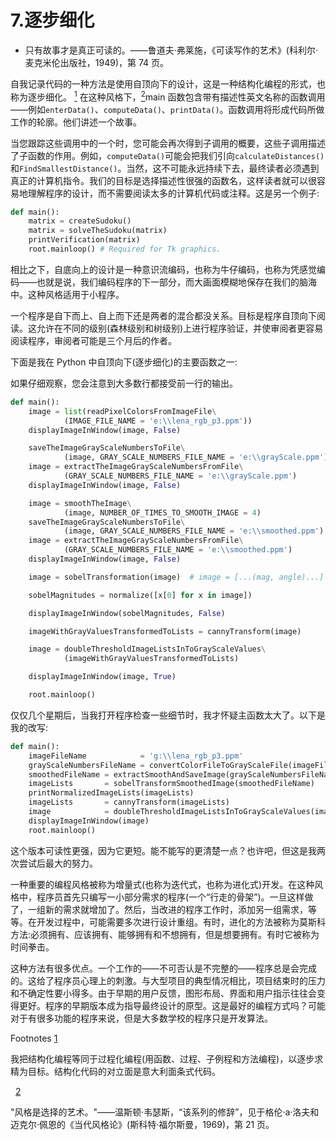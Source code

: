 # 7.逐步细化

*   只有故事才是真正可读的。——鲁道夫·弗莱施，《可读写作的艺术》(科利尔·麦克米伦出版社，1949)，第 74 页。

自我记录代码的一种方法是使用自顶向下的设计，这是一种结构化编程的形式，也称为逐步细化。 [<sup>1</sup>](#Fn1) 在这种风格下，[<sup>2</sup>](#Fn2)main 函数包含带有描述性英文名称的函数调用——例如`enterData()`、`computeData()`、`printData()`。函数调用将形成代码所做工作的轮廓。他们讲述一个故事。

当您跟踪这些调用中的一个时，您可能会再次得到子调用的概要，这些子调用描述了子函数的作用。例如，`computeData()`可能会把我们引向`calculateDistances()`和`FindSmallestDistance()`。当然，这不可能永远持续下去，最终读者必须遇到真正的计算机指令。我们的目标是选择描述性很强的函数名，这样读者就可以很容易地理解程序的设计，而不需要阅读太多的计算机代码或注释。这是另一个例子:

```py
def main():
    matrix = createSudoku()
    matrix = solveTheSudoku(matrix)
    printVerification(matrix)
    root.mainloop() # Required for Tk graphics.

```

相比之下，自底向上的设计是一种意识流编码，也称为牛仔编码，也称为凭感觉编码——也就是说，我们编码程序的下一部分，而大画面模糊地保存在我们的脑海中。这种风格适用于小程序。

一个程序是自下而上、自上而下还是两者的混合都没关系。目标是程序自顶向下阅读。这允许在不同的级别(森林级别和树级别)上进行程序验证，并使审阅者更容易阅读程序，审阅者可能是三个月后的作者。

下面是我在 Python 中自顶向下(逐步细化)的主要函数之一:

如果仔细观察，您会注意到大多数行都接受前一行的输出。

```py
def main():
    image = list(readPixelColorsFromImageFile\
            (IMAGE_FILE_NAME = 'e:\\lena_rgb_p3.ppm'))
    displayImageInWindow(image, False)

    saveTheImageGrayScaleNumbersToFile\
            (image, GRAY_SCALE_NUMBERS_FILE_NAME = 'e:\\grayScale.ppm')
    image = extractTheImageGrayScaleNumbersFromFile\
            (GRAY_SCALE_NUMBERS_FILE_NAME = 'e:\\grayScale.ppm')
    displayImageInWindow(image, False)

    image = smoothTheImage\
            (image, NUMBER_OF_TIMES_TO_SMOOTH_IMAGE = 4)
    saveTheImageGrayScaleNumbersToFile\
            (image, GRAY_SCALE_NUMBERS_FILE_NAME = 'e:\\smoothed.ppm')
    image = extractTheImageGrayScaleNumbersFromFile\
            (GRAY_SCALE_NUMBERS_FILE_NAME = 'e:\\smoothed.ppm')
    displayImageInWindow(image, False)

    image = sobelTransformation(image)  # image = [...(mag, angle)...]

    sobelMagnitudes = normalize([x[0] for x in image]) 

    displayImageInWindow(sobelMagnitudes, False)

    imageWithGrayValuesTransformedToLists = cannyTransform(image)

    image = doubleThresholdImageListsInToGrayScaleValues\
            (imageWithGrayValuesTransformedToLists)

    displayImageInWindow(image, True)

    root.mainloop()

```

仅仅几个星期后，当我打开程序检查一些细节时，我才怀疑主函数太大了。以下是我的改写:

```py
def main():
    imageFileName            = 'g:\\lena_rgb_p3.ppm'
    grayScaleNumbersFileName = convertColorFileToGrayScaleFile(imageFileName)
    smoothedFileName = extractSmoothAndSaveImage(grayScaleNumbersFileName)
    imageLists       = sobelTransformSmoothedImage(smoothedFileName)
    printNormalizedImageLists(imageLists)
    imageLists       = cannyTransform(imageLists)
    image            = doubleThresholdImageListsInToGrayScaleValues(imageLists)
    displayImageInWindow(image)
    root.mainloop()

```

这个版本可读性更强，因为它更短。能不能写的更清楚一点？也许吧，但这是我两次尝试后最大的努力。

一种重要的编程风格被称为增量式(也称为迭代式，也称为进化式)开发。在这种风格中，程序员首先只编写一小部分需求的程序(一个“行走的骨架”)。一旦这样做了，一组新的需求就增加了。然后，当改进的程序工作时，添加另一组需求，等等。在开发过程中，可能需要多次进行设计重组。有时，进化的方法被称为莫斯科方法:必须拥有、应该拥有、能够拥有和不想拥有，但是想要拥有。有时它被称为时间拳击。

这种方法有很多优点。一个工作的——不可否认是不完整的——程序总是会完成的。这给了程序员心理上的刺激。与大型项目的典型情况相比，项目结束时的压力和不确定性要小得多。由于早期的用户反馈，图形布局、界面和用户指示往往会变得更好。程序的早期版本成为指导最终设计的原型。这是最好的编程方式吗？可能对于有很多功能的程序来说，但是大多数学校的程序只是开发算法。

Footnotes [1](#Fn1_source)

我把结构化编程等同于过程化编程(用函数、过程、子例程和方法编程)，以逐步求精为目标。结构化代码的对立面是意大利面条式代码。

  [2](#Fn2_source)

"风格是选择的艺术。"——温斯顿·韦瑟斯，“该系列的修辞”，见于格伦·a·洛夫和迈克尔·佩恩的《当代风格论》(斯科特·福尔斯曼，1969)，第 21 页。